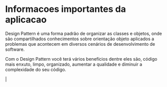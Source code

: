 # Informacoes importantes da aplicacao

Design Pattern é uma forma padrão de organizar as classes e objetos, onde são compartilhados conhecimentos sobre orientação objeto aplicados a problemas que acontecem em diversos cenários de desenvolvimento de software.

Com o Design Pattern você terá vários benefícios dentre eles são, código mais enxuto, limpo, organizado, aumentar a qualidade e diminuir a complexidade do seu código.

|